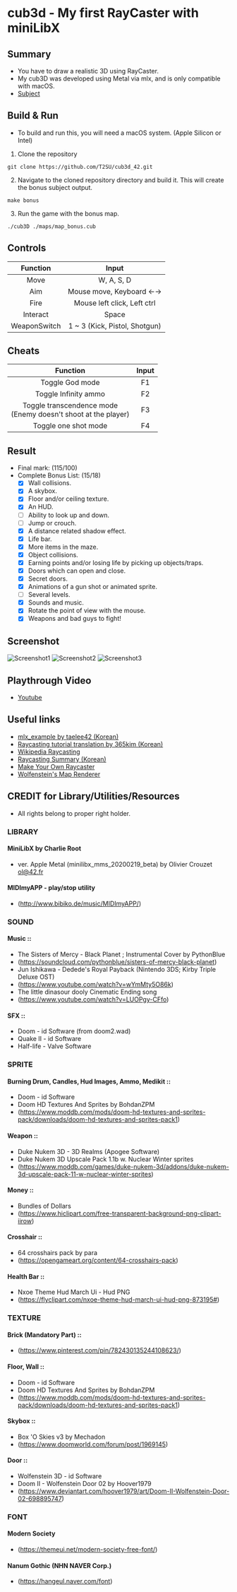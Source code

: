 # cub3d - My first RayCaster with miniLibX

## Summary

- You have to draw a realistic 3D using RayCaster.
- My cub3D was developed using Metal via mlx, and is only compatible with macOS.
- [Subject](https://github.com/T2SU/cub3d_42/blob/master/subject.en.pdf)

## Build & Run

- To build and run this, you will need a macOS system. (Apple Silicon or Intel)

1. Clone the repository

```
git clone https://github.com/T2SU/cub3d_42.git
```

2. Navigate to the cloned repository directory and build it. This will create the bonus subject output.

```
make bonus
```

3. Run the game with the bonus map.

```
./cub3D ./maps/map_bonus.cub
```

## Controls

|   Function   |             Input             |
| :----------: | :---------------------------: |
|     Move     |          W, A, S, D           |
|     Aim      |    Mouse move, Keyboard ←→    |
|     Fire     |  Mouse left click, Left ctrl  |
|   Interact   |             Space             |
| WeaponSwitch | 1 ~ 3 (Kick, Pistol, Shotgun) |

## Cheats

|                             Function                              | Input |
| :---------------------------------------------------------------: | :---: |
|                          Toggle God mode                          |  F1   |
|                       Toggle Infinity ammo                        |  F2   |
| Toggle transcendence mode<br/>(Enemy doesn't shoot at the player) |  F3   |
|                       Toggle one shot mode                        |  F4   |

## Result

- Final mark: (115/100)
- Complete Bonus List: (15/18)
  - [x] Wall collisions.
  - [x] A skybox.
  - [x] Floor and/or ceiling texture.
  - [x] An HUD.
  - [ ] Ability to look up and down.
  - [ ] Jump or crouch.
  - [x] A distance related shadow effect.
  - [x] Life bar.
  - [x] More items in the maze.
  - [x] Object collisions.
  - [x] Earning points and/or losing life by picking up objects/traps.
  - [x] Doors which can open and close.
  - [x] Secret doors.
  - [x] Animations of a gun shot or animated sprite.
  - [ ] Several levels.
  - [x] Sounds and music.
  - [x] Rotate the point of view with the mouse.
  - [x] Weapons and bad guys to fight!

## Screenshot

![Screenshot1](https://github.com/T2SU/cub3d_42/blob/master/screenshot1.png)
![Screenshot2](https://github.com/T2SU/cub3d_42/blob/master/screenshot2.png)
![Screenshot3](https://github.com/T2SU/cub3d_42/blob/master/screenshot4.png)

## Playthrough Video

- [Youtube](https://youtu.be/FKgrcHuAg20)

## Useful links

- [mlx_example by taelee42 (Korean)](https://github.com/taelee42/mlx_example)
- [Raycasting tutorial translation by 365kim (Korean)](https://github.com/365kim/raycasting_tutorial)
- [Wikipedia Raycasting](https://en.wikipedia.org/wiki/Ray_casting)
- [Raycasting Summary (Korean)](https://www.notion.so/Raycasting-Summary-acab4d4772f74f72a229d96ed12590ef)
- [Make Your Own Raycaster](https://www.youtube.com/watch?v=gYRrGTC7GtA)
- [Wolfenstein's Map Renderer](https://www.youtube.com/watch?v=eOCQfxRQ2pY)

## CREDIT for Library/Utilities/Resources

- All rights belong to proper right holder.

### LIBRARY

#### MiniLibX by Charlie Root

- ver. Apple Metal (minilibx_mms_20200219_beta)
  by Olivier Crouzet <ol@42.fr>

#### MIDImyAPP - play/stop utility

- (http://www.bibiko.de/music/MIDImyAPP/)

### SOUND

#### Music ::

- The Sisters of Mercy - Black Planet ; Instrumental Cover by PythonBlue
- (https://soundcloud.com/pythonblue/sisters-of-mercy-black-planet)
- Jun Ishikawa - Dedede's Royal Payback (Nintendo 3DS; Kirby Triple Deluxe OST)
- (https://www.youtube.com/watch?v=wYmMty5O86k)
- The little dinasour dooly Cinematic Ending song
- (https://www.youtube.com/watch?v=LUOPgy-CFfo)

#### SFX ::

- Doom - id Software (from doom2.wad)
- Quake II - id Software
- Half-life - Valve Software

### SPRITE

#### Burning Drum, Candles, Hud Images, Ammo, Medikit ::

- Doom - id Software
- Doom HD Textures And Sprites by BohdanZPM
- (https://www.moddb.com/mods/doom-hd-textures-and-sprites-pack/downloads/doom-hd-textures-and-sprites-pack1)

#### Weapon ::

- Duke Nukem 3D - 3D Realms (Apogee Software)
- Duke Nukem 3D Upscale Pack 1.1b w. Nuclear Winter sprites
- (https://www.moddb.com/games/duke-nukem-3d/addons/duke-nukem-3d-upscale-pack-11-w-nuclear-winter-sprites)

#### Money ::

- Bundles of Dollars
- (https://www.hiclipart.com/free-transparent-background-png-clipart-iirow)

#### Crosshair ::

- 64 crosshairs pack by para
- (https://opengameart.org/content/64-crosshairs-pack)

#### Health Bar ::

- Nxoe Theme Hud March Ui - Hud PNG
- (https://flyclipart.com/nxoe-theme-hud-march-ui-hud-png-873195#)

### TEXTURE

#### Brick (Mandatory Part) ::

- (https://www.pinterest.com/pin/782430135244108623/)

#### Floor, Wall ::

- Doom - id Software
- Doom HD Textures And Sprites by BohdanZPM
- (https://www.moddb.com/mods/doom-hd-textures-and-sprites-pack/downloads/doom-hd-textures-and-sprites-pack1)

#### Skybox ::

- Box 'O Skies v3 by Mechadon
- (https://www.doomworld.com/forum/post/1969145)

#### Door ::

- Wolfenstein 3D - id Software
- Doom II - Wolfenstein Door 02 by Hoover1979
- (https://www.deviantart.com/hoover1979/art/Doom-II-Wolfenstein-Door-02-698895747)

### FONT

#### Modern Society

- (https://themeui.net/modern-society-free-font/)

#### Nanum Gothic (NHN NAVER Corp.)

- (https://hangeul.naver.com/font)
